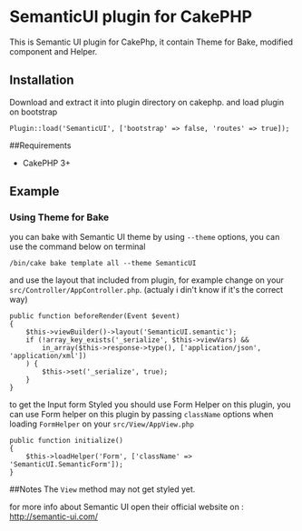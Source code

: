 # SemanticUI plugin for CakePHP
This is Semantic UI plugin for CakePhp, it contain Theme for Bake, modified component and Helper.

## Installation
Download and extract it into plugin directory on cakephp.
and load plugin on bootstrap

	Plugin::load('SemanticUI', ['bootstrap' => false, 'routes' => true]);

##Requirements
* CakePHP 3+


## Example
### Using Theme for Bake
you can bake with Semantic UI theme by using `--theme` options, you can use the command below on terminal

	/bin/cake bake template all --theme SemanticUI


and use the layout that included from plugin, for example change on your `src/Controller/AppController.php`. (actualy i din't know if it's the correct way)

	public function beforeRender(Event $event)
    {
        $this->viewBuilder()->layout('SemanticUI.semantic');
        if (!array_key_exists('_serialize', $this->viewVars) &&
            in_array($this->response->type(), ['application/json', 'application/xml'])
        ) {
            $this->set('_serialize', true);
        }
    }


to get the Input form Styled you should use Form Helper on this plugin, you can use Form helper on this plugin by passing `className` options when loading `FormHelper` on your `src/View/AppView.php`

	public function initialize()
    {
        $this->loadHelper('Form', ['className' => 'SemanticUI.SemanticForm']);
    }


##Notes
The `View` method may not get styled yet.

for more info about Semantic UI open their official website on : http://semantic-ui.com/